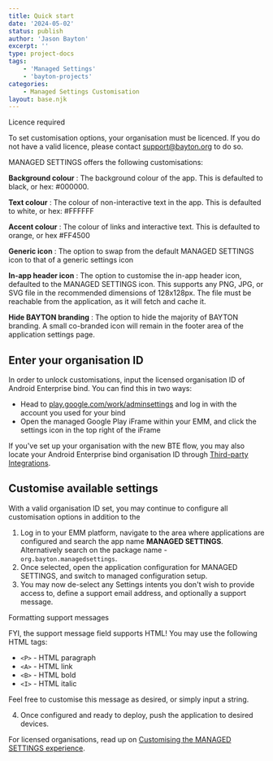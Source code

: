 ```yaml
---
title: Quick start
date: '2024-05-02'
status: publish
author: 'Jason Bayton'
excerpt: ''
type: project-docs
tags: 
    - 'Managed Settings'
    - 'bayton-projects'
categories: 
    - Managed Settings Customisation
layout: base.njk
---
```

<div class="callout">
<div class="callout-heading">
Licence required
</div>

To set customisation options, your organisation must be licenced. If you do not have a valid licence, please contact [support@bayton.org](mailto:support@bayton.org) to do so. 

</div>

MANAGED SETTINGS offers the following customisations:

**Background colour**
: The background colour of the app. This is defaulted to black, or hex: #000000. 

**Text colour**
: The colour of non-interactive text in the app. This is defaulted to white, or hex: #FFFFFF

**Accent colour**
: The colour of links and interactive text. This is defaulted to orange, or hex #FF4500

**Generic icon**
: The option to swap from the default MANAGED SETTINGS icon to that of a generic settings icon

**In-app header icon**
: The option to customise the in-app header icon, defaulted to the MANAGED SETTINGS icon. This supports any PNG, JPG, or SVG file in the recommended dimensions of 128x128px. The file must be reachable from the application, as it will fetch and cache it.  

**Hide BAYTON branding**
: The option to hide the majority of BAYTON branding. A small co-branded icon will remain in the footer area of the application settings page.

## Enter your organisation ID

In order to unlock customisations, input the licensed organisation ID of Android Enterprise bind. You can find this in two ways:

- Head to [play.google.com/work/adminsettings](https://play.google.com/work/adminsettings) and log in with the account you used for your bind
- Open the managed Google Play iFrame within your EMM, and click the settings icon in the top right of the iFrame

If you've set up your organisation with the new BTE flow, you may also locate your Android Enterprise bind organisation ID through [Third-party Integrations](https://admin.google.com/ac/devices/settings/thirdparty).

## Customise available settings

With a valid organisation ID set, you may continue to configure all customisation options in addition to the 


1. Log in to your EMM platform, navigate to the area where applications are configured and search the app name **MANAGED SETTINGS**. Alternatively search on the package name - `org.bayton.managedsettings`. 
2. Once selected, open the application configuration for MANAGED SETTINGS, and switch to managed configuration setup.
3. You may now de-select any Settings intents you don't wish to provide access to, define a support email address, and optionally a support message.

<div class="callout">
<div class="callout-heading">Formatting support messages</div>

FYI, the support message field supports HTML! You may use the following HTML tags: 

- `<P>` - HTML paragraph 
- `<A>` - HTML link
- `<B>` - HTML bold
- `<I>` - HTML italic

Feel free to customise this message as desired, or simply input a string.

</div>

4. Once configured and ready to deploy, push the application to desired devices.

For licensed organisations, read up on [Customising the MANAGED SETTINGS experience](/projects/managed-settings/support/customising-managed-settings).